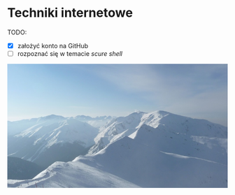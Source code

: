 # Techniki internetowe

TODO:

- [x] założyć konto na GitHub
- [ ] rozpoznać się w temacie _scure shell_

![Czerwone Wierchy zimą](czw.jpg)
